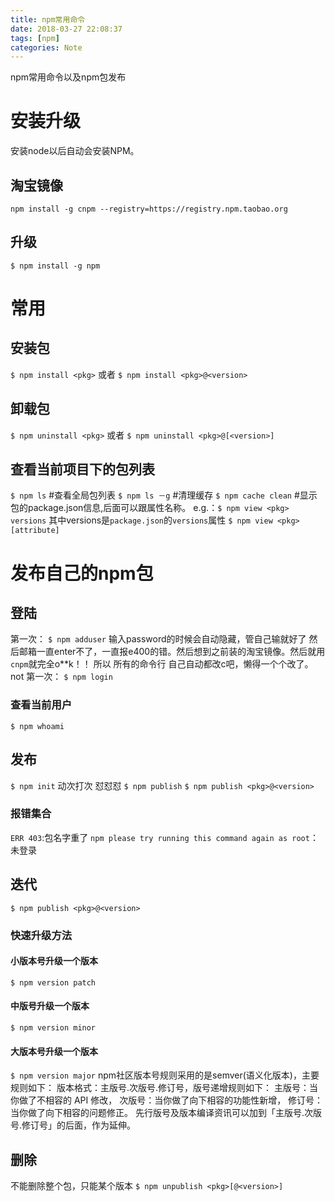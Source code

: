 ```yaml
---
title: npm常用命令
date: 2018-03-27 22:08:37
tags: [npm]
categories: Note
---
```


npm常用命令以及npm包发布

<!--more-->
# 安装升级
安装node以后自动会安装NPM。
## 淘宝镜像
`npm install -g cnpm --registry=https://registry.npm.taobao.org`
## 升级
`$ npm install -g npm`
# 常用
## 安装包
`$ npm install <pkg>` 或者 `$ npm install <pkg>@<version>`
## 卸载包
`$ npm uninstall <pkg>` 或者  `$ npm uninstall <pkg>@[<version>]`
## 查看当前项目下的包列表
`$ npm ls`
#查看全局包列表
`$ npm ls －g`
#清理缓存
`$ npm cache clean`
#显示包的package.json信息,后面可以跟属性名称。
e.g.：`$ npm view <pkg> versions`  其中versions是`package.json`的`versions`属性
`$ npm view <pkg> [attribute]`


# 发布自己的npm包
## 登陆
第一次：
`$ npm adduser`
输入password的时候会自动隐藏，管自己输就好了
然后邮箱一直enter不了，一直报e400的错。然后想到之前装的淘宝镜像。然后就用`cnpm`就完全o**k！！
所以 所有的命令行 自己自动都改c吧，懒得一个个改了。
not 第一次：
`$ npm login`
### 查看当前用户
`$ npm whoami `
## 发布
`$ npm init`
动次打次 怼怼怼
`$ npm publish`
`$ npm publish <pkg>@<version>`
### 报错集合
`ERR 403`:包名字重了
`npm please try running this command again as root`：未登录

## 迭代
`$ npm publish <pkg>@<version>`
### 快速升级方法
#### 小版本号升级一个版本
`$ npm version patch`
#### 中版号升级一个版本
`$ npm version minor`
#### 大版本号升级一个版本
`$ npm version major`
npm社区版本号规则采用的是semver(语义化版本)，主要规则如下：
版本格式：主版号.次版号.修订号，版号递增规则如下：
	主版号：当你做了不相容的 API 修改，
	次版号：当你做了向下相容的功能性新增，
	修订号：当你做了向下相容的问题修正。
	先行版号及版本编译资讯可以加到「主版号.次版号.修订号」的后面，作为延伸。
## 删除
不能删除整个包，只能某个版本
`$ npm unpublish <pkg>[@<version>]`
